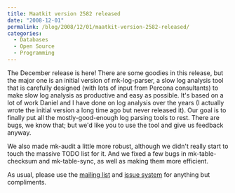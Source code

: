 ```yaml
---
title: Maatkit version 2582 released
date: "2008-12-01"
permalink: /blog/2008/12/01/maatkit-version-2582-released/
categories:
  - Databases
  - Open Source
  - Programming
---
```


The December release is here! There are some goodies in this release, but the major one is an initial version of mk-log-parser, a slow log analysis tool that is carefully designed (with lots of input from Percona consultants) to make slow log analysis as productive and easy as possible. It's based on a lot of work Daniel and I have done on log analysis over the years (I actually wrote the initial version a long time ago but never released it). Our goal is to finally put all the mostly-good-enough log parsing tools to rest. There are bugs, we know that; but we'd like you to use the tool and give us feedback anyway.

We also made mk-audit a little more robust, although we didn't really start to touch the massive TODO list for it. And we fixed a few bugs in mk-table-checksum and mk-table-sync, as well as making them more efficient.

As usual, please use the [mailing list][1] and [issue system][2] for anything but compliments.

 [1]: http://groups.google.com/group/maatkit-discuss
 [2]: http://code.google.com/p/maatkit/issues/list
